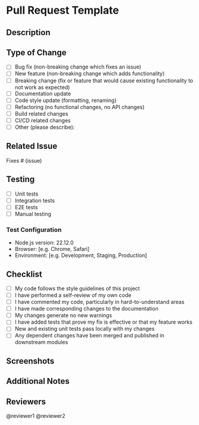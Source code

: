 # Pull Request Template

## Description

<!-- Provide a brief description of the changes in this PR -->

## Type of Change

<!-- Please delete options that are not relevant -->

- [ ] Bug fix (non-breaking change which fixes an issue)
- [ ] New feature (non-breaking change which adds functionality)
- [ ] Breaking change (fix or feature that would cause existing functionality to
      not work as expected)
- [ ] Documentation update
- [ ] Code style update (formatting, renaming)
- [ ] Refactoring (no functional changes, no API changes)
- [ ] Build related changes
- [ ] CI/CD related changes
- [ ] Other (please describe):

## Related Issue

<!-- Link to the issue this PR addresses -->

Fixes # (issue)

## Testing

<!-- Please describe the tests that you ran to verify your changes -->

- [ ] Unit tests
- [ ] Integration tests
- [ ] E2E tests
- [ ] Manual testing

### Test Configuration

- Node.js version: 22.12.0
- Browser: [e.g. Chrome, Safari]
- Environment: [e.g. Development, Staging, Production]

## Checklist

- [ ] My code follows the style guidelines of this project
- [ ] I have performed a self-review of my own code
- [ ] I have commented my code, particularly in hard-to-understand areas
- [ ] I have made corresponding changes to the documentation
- [ ] My changes generate no new warnings
- [ ] I have added tests that prove my fix is effective or that my feature works
- [ ] New and existing unit tests pass locally with my changes
- [ ] Any dependent changes have been merged and published in downstream modules

## Screenshots

<!-- If applicable, add screenshots to help explain your changes -->

## Additional Notes

<!-- Add any other information about the PR here -->

## Reviewers

<!-- Tag relevant reviewers -->

@reviewer1 @reviewer2
